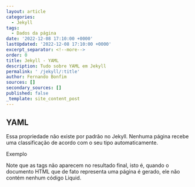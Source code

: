 ```yaml
---
layout: article
categories:
  - Jekyll
tags:
  - Dados da página
date: '2022-12-08 17:10:00 +0000'
lastUpdated: '2022-12-08 17:10:00 +0000'
excerpt_separator: <!--more-->
order: 0
title: Jekyll - YAML
description: Tudo sobre YAML em Jekyll
permalink: ' /jekyll/:title'
author: Fernando Bonfim
sources: []
secondary_sources: []
published: false
_template: site_content_post
---
```










## YAML

Essa propriedade não existe por padrão no Jekyll. Nenhuma página recebe uma classificação de acordo com o seu tipo automaticamente.

Exemplo

Note que as tags não aparecem no resultado final, isto é, quando o documento HTML que de fato representa uma página é gerado, ele não contém nenhum código Liquid.
